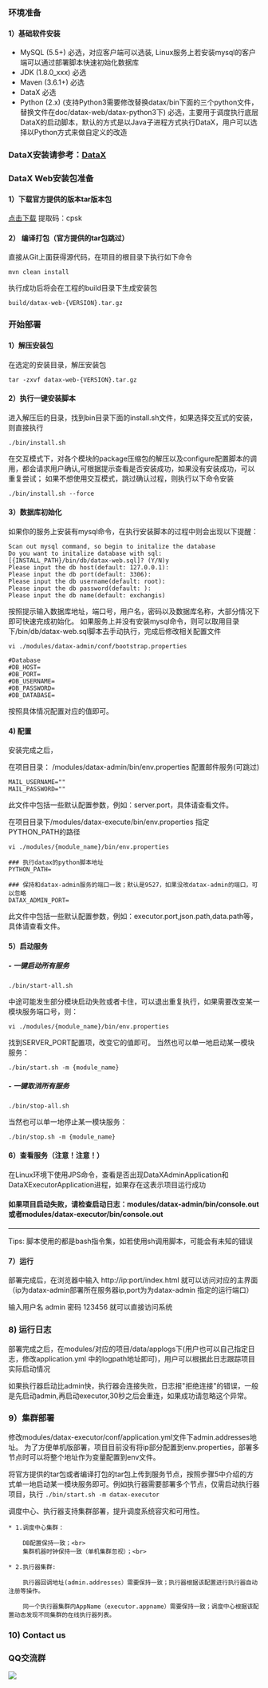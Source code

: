 ### 环境准备
#### 1）基础软件安装
- MySQL (5.5+) 必选，对应客户端可以选装, Linux服务上若安装mysql的客户端可以通过部署脚本快速初始化数据库
- JDK (1.8.0_xxx) 必选
- Maven (3.6.1+) 必选
- DataX 必选
- Python (2.x) (支持Python3需要修改替换datax/bin下面的三个python文件，替换文件在doc/datax-web/datax-python3下)
 必选，主要用于调度执行底层DataX的启动脚本，默认的方式是以Java子进程方式执行DataX，用户可以选择以Python方式来做自定义的改造

### DataX安装请参考：[DataX](https://github.com/WeiYe-Jing/datax-web/blob/master/userGuid.md)

### DataX Web安装包准备
#### 1）下载官方提供的版本tar版本包
[点击下载](https://pan.baidu.com/s/13yoqhGpD00I82K4lOYtQhg) 提取码：cpsk

#### 2） 编译打包（官方提供的tar包跳过）
直接从Git上面获得源代码，在项目的根目录下执行如下命令
```
mvn clean install 
```
执行成功后将会在工程的build目录下生成安装包
```
build/datax-web-{VERSION}.tar.gz
```

### 开始部署
#### 1）解压安装包
在选定的安装目录，解压安装包
```
tar -zxvf datax-web-{VERSION}.tar.gz
```
#### 2）执行一键安装脚本
进入解压后的目录，找到bin目录下面的install.sh文件，如果选择交互式的安装，则直接执行
```
./bin/install.sh
```
在交互模式下，对各个模块的package压缩包的解压以及configure配置脚本的调用，都会请求用户确认,可根据提示查看是否安装成功，如果没有安装成功，可以重复尝试；
如果不想使用交互模式，跳过确认过程，则执行以下命令安装
```
./bin/install.sh --force
```
#### 3）数据库初始化
如果你的服务上安装有mysql命令，在执行安装脚本的过程中则会出现以下提醒：
```
Scan out mysql command, so begin to initalize the database
Do you want to initalize database with sql: [{INSTALL_PATH}/bin/db/datax-web.sql]? (Y/N)y
Please input the db host(default: 127.0.0.1): 
Please input the db port(default: 3306): 
Please input the db username(default: root): 
Please input the db password(default: ): 
Please input the db name(default: exchangis)
```
按照提示输入数据库地址，端口号，用户名，密码以及数据库名称，大部分情况下即可快速完成初始化。
如果服务上并没有安装mysql命令，则可以取用目录下/bin/db/datax-web.sql脚本去手动执行，完成后修改相关配置文件
```
vi ./modules/datax-admin/conf/bootstrap.properties
```
```
#Database
#DB_HOST=
#DB_PORT=
#DB_USERNAME=
#DB_PASSWORD=
#DB_DATABASE=
```
按照具体情况配置对应的值即可。


#### 4) 配置
安装完成之后，


在项目目录：
/modules/datax-admin/bin/env.properties 配置邮件服务(可跳过)

```
MAIL_USERNAME=""
MAIL_PASSWORD=""
```
此文件中包括一些默认配置参数，例如：server.port，具体请查看文件。


在项目目录下/modules/datax-execute/bin/env.properties 指定PYTHON_PATH的路径

```
vi ./modules/{module_name}/bin/env.properties

### 执行datax的python脚本地址
PYTHON_PATH=

### 保持和datax-admin服务的端口一致；默认是9527，如果没改datax-admin的端口，可以忽略
DATAX_ADMIN_PORT=

````
此文件中包括一些默认配置参数，例如：executor.port,json.path,data.path等，具体请查看文件。

#### 5）启动服务
##### - 一键启动所有服务
```
./bin/start-all.sh
```
中途可能发生部分模块启动失败或者卡住，可以退出重复执行，如果需要改变某一模块服务端口号，则：
```
vi ./modules/{module_name}/bin/env.properties
```
找到SERVER_PORT配置项，改变它的值即可。
当然也可以单一地启动某一模块服务：
```
./bin/start.sh -m {module_name}
```

##### - 一键取消所有服务
```
./bin/stop-all.sh
```
当然也可以单一地停止某一模块服务：
```
./bin/stop.sh -m {module_name}
```

#### 6）查看服务（注意！注意！）

 在Linux环境下使用JPS命令，查看是否出现DataXAdminApplication和DataXExecutorApplication进程，如果存在这表示项目运行成功
 
 #### 如果项目启动失败，请检查启动日志：modules/datax-admin/bin/console.out或者modules/datax-executor/bin/console.out

---
Tips: 脚本使用的都是bash指令集，如若使用sh调用脚本，可能会有未知的错误

#### 7）运行
   
   部署完成后，在浏览器中输入 http://ip:port/index.html 就可以访问对应的主界面（ip为datax-admin部署所在服务器ip,port为为datax-admin 指定的运行端口）

   输入用户名 admin  密码 123456 就可以直接访问系统
   
### 8) 运行日志

   部署完成之后，在modules/对应的项目/data/applogs下(用户也可以自己指定日志，修改application.yml
   中的logpath地址即可)，用户可以根据此日志跟踪项目实际启动情况   
   
   如果执行器启动比admin快，执行器会连接失败，日志报"拒绝连接"的错误，一般是先启动admin,再启动executor,30秒之后会重连，如果成功请忽略这个异常。
   
### 9）集群部署

   修改modules/datax-executor/conf/application.yml文件下admin.addresses地址。
   为了方便单机版部署，项目目前没有将ip部分配置到env.properties，部署多节点时可以将整个地址作为变量配置到env文件。
   
   将官方提供的tar包或者编译打包的tar包上传到服务节点，按照步骤5中介绍的方式单一地启动某一模块服务即可。例如执行器需要部署多个节点，仅需启动执行器项目，执行
    ```
    ./bin/start.sh -m datax-executor
    ```
   
调度中心、执行器支持集群部署，提升调度系统容灾和可用性。
   
    * 1.调度中心集群：
       
        DB配置保持一致；<br>
        集群机器时钟保持一致（单机集群忽视）；<br>
        
    * 2.执行器集群:
    
        执行器回调地址(admin.addresses）需要保持一致；执行器根据该配置进行执行器自动注册等操作。
        
        同一个执行器集群内AppName（executor.appname）需要保持一致；调度中心根据该配置动态发现不同集群的在线执行器列表。
        
        
### 10) Contact us

### QQ交流群

![](https://datax-web.oss-cn-hangzhou.aliyuncs.com/doc/qrcode.png)
